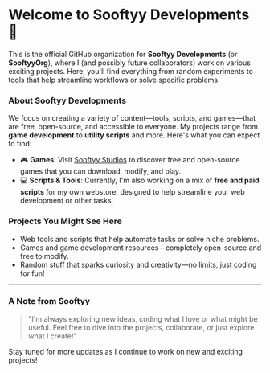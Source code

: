 # Welcome to Sooftyy Developments 🌟

This is the official GitHub organization for **Sooftyy Developments** (or **SooftyyOrg**), where I (and possibly future collaborators) work on various exciting projects. Here, you'll find everything from random experiments to tools that help streamline workflows or solve specific problems.

### About Sooftyy Developments
We focus on creating a variety of content—tools, scripts, and games—that are free, open-source, and accessible to everyone. My projects range from **game development** to **utility scripts** and more. Here's what you can expect to find:

- 🎮 **Games**: Visit [Sooftyy Studios](https://github.com/Sooftyy-Studios) to discover free and open-source games that you can download, modify, and play.
- 💻 **Scripts & Tools**: Currently, I'm also working on a mix of **free and paid scripts** for my own webstore, designed to help streamline your web development or other tasks.

### Projects You Might See Here
- Web tools and scripts that help automate tasks or solve niche problems.
- Games and game development resources—completely open-source and free to modify.
- Random stuff that sparks curiosity and creativity—no limits, just coding for fun!

---

### A Note from Sooftyy

> "I'm always exploring new ideas, coding what I love or what might be useful. Feel free to dive into the projects, collaborate, or just explore what I create!"

Stay tuned for more updates as I continue to work on new and exciting projects!
